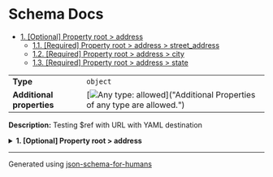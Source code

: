 # Schema Docs

- [1. [Optional] Property root > address](#address)
  - [1.1. [Required] Property root > address > street_address](#address_street_address)
  - [1.2. [Required] Property root > address > city](#address_city)
  - [1.3. [Required] Property root > address > state](#address_state)

|                           |                                                                                                                                 |
| ------------------------- | ------------------------------------------------------------------------------------------------------------------------------- |
| **Type**                  | `object`                                                                                                                        |
| **Additional properties** | [![Any type: allowed](https://img.shields.io/badge/Any%20type-allowed-green)]("Additional Properties of any type are allowed.") |

**Description:** Testing $ref with URL with YAML destination

<details>
<summary>
<strong> <a name="address"></a>1. [Optional] Property root > address</strong>  

</summary>
<blockquote>

|                           |                                                                                                                                 |
| ------------------------- | ------------------------------------------------------------------------------------------------------------------------------- |
| **Type**                  | `object`                                                                                                                        |
| **Additional properties** | [![Any type: allowed](https://img.shields.io/badge/Any%20type-allowed-green)]("Additional Properties of any type are allowed.") |
| **Defined in**            | https://raw.githubusercontent.com/coveooss/json-schema-for-humans/main/docs/examples/cases/yaml.yaml#/definitions/address       |

<details>
<summary>
<strong> <a name="address_street_address"></a>1.1. [Required] Property root > address > street_address</strong>  

</summary>
<blockquote>

|          |          |
| -------- | -------- |
| **Type** | `string` |

</blockquote>
</details>

<details>
<summary>
<strong> <a name="address_city"></a>1.2. [Required] Property root > address > city</strong>  

</summary>
<blockquote>

|          |          |
| -------- | -------- |
| **Type** | `string` |

</blockquote>
</details>

<details>
<summary>
<strong> <a name="address_state"></a>1.3. [Required] Property root > address > state</strong>  

</summary>
<blockquote>

|          |          |
| -------- | -------- |
| **Type** | `string` |

</blockquote>
</details>

</blockquote>
</details>

----------------------------------------------------------------------------------------------------------------------------
Generated using [json-schema-for-humans](https://github.com/coveooss/json-schema-for-humans)